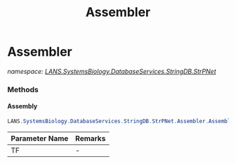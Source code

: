 ﻿---
title: Assembler
---

# Assembler
_namespace: [LANS.SystemsBiology.DatabaseServices.StringDB.StrPNet](N-LANS.SystemsBiology.DatabaseServices.StringDB.StrPNet.html)_



### Methods

#### Assembly
```csharp
LANS.SystemsBiology.DatabaseServices.StringDB.StrPNet.Assembler.Assembly(System.String)
```


|Parameter Name|Remarks|
|--------------|-------|
|TF|-|





